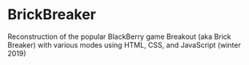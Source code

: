 # BrickBreaker
Reconstruction of the popular BlackBerry game Breakout (aka Brick Breaker) with various modes using HTML, CSS, and JavaScript (winter 2019)
